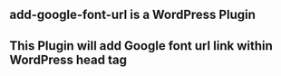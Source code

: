 ## add-google-font-url is a WordPress Plugin
## This Plugin will add Google font url link within WordPress head tag 
